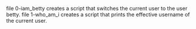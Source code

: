 file 0-iam_betty creates a script that  switches the current user to the user betty.
file 1-who_am_i creates a script that  prints the effective username of the current user.
